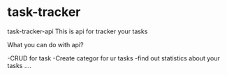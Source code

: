 # task-tracker
task-tracker-api
This is api for tracker your tasks

What you can do with api?

-CRUD for task
-Create categor for ur tasks
-find out statistics about your tasks
....
